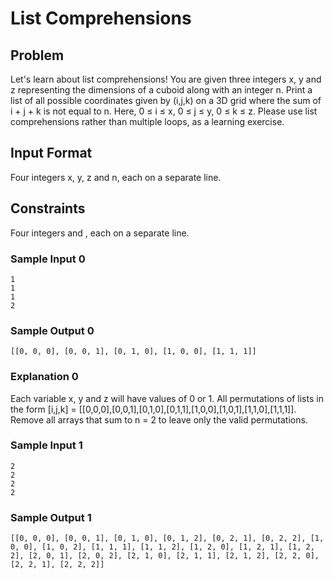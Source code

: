 # List Comprehensions
## Problem
Let's learn about list comprehensions! You are given three integers x, y and z representing the dimensions of a cuboid along with an integer n. Print a list of all possible coordinates given by (i,j,k) on a 3D grid where the sum of i + j + k is not equal to n. Here, 0 ≤ i ≤ x, 0 ≤ j ≤ y, 0 ≤ k ≤ z. Please use list comprehensions rather than multiple loops, as a learning exercise.


## Input Format
Four integers x, y, z and n, each on a separate line.

## Constraints
Four integers  and , each on a separate line.

### Sample Input 0
```   
1
1
1
2

```
### Sample Output 0
```
[[0, 0, 0], [0, 0, 1], [0, 1, 0], [1, 0, 0], [1, 1, 1]]
```
### Explanation 0
Each variable x, y and z will have values of 0 or 1. All permutations of lists in the form 
[i,j,k] = [[0,0,0],[0,0,1],[0,1,0],[0,1,1],[1,0,0],[1,0,1],[1,1,0],[1,1,1]].
Remove all arrays that sum to n = 2 to leave only the valid permutations.

### Sample Input 1
```
2
2
2
2
```
### Sample Output 1
```
[[0, 0, 0], [0, 0, 1], [0, 1, 0], [0, 1, 2], [0, 2, 1], [0, 2, 2], [1, 0, 0], [1, 0, 2], [1, 1, 1], [1, 1, 2], [1, 2, 0], [1, 2, 1], [1, 2, 2], [2, 0, 1], [2, 0, 2], [2, 1, 0], [2, 1, 1], [2, 1, 2], [2, 2, 0], [2, 2, 1], [2, 2, 2]]

```
